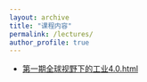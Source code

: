 ```yaml
---
layout: archive
title: "课程内容"
permalink: /lectures/
author_profile: true
---
```


* [第一期全球视野下的工业4.0.html](midyouth.github.io/files/2019/session1.html)
